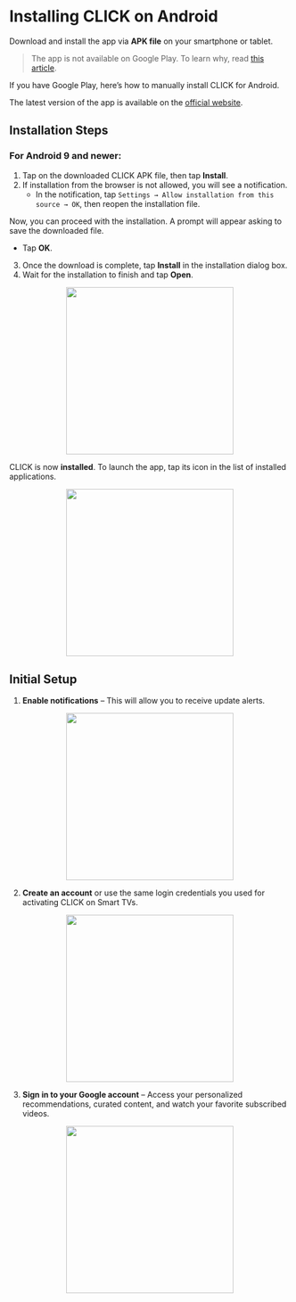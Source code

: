 # Installing CLICK on Android

Download and install the app via **APK file** on your smartphone or tablet.

> The app is not available on Google Play. To learn why, read [this article](https://www.androidpolice.com/2016/03/01/google-explicitly-bans-ad-blockers-from-the-play-store-except-all-those-ad-blocking-web-browsers-apparently/).
>

If you have Google Play, here’s how to manually install CLICK for Android.

The latest version of the app is available on the [official website](https://myclick.app/app).

## Installation Steps

### For Android 9 and newer:

1. Tap on the downloaded CLICK APK file, then tap **Install**.  
2. If installation from the browser is not allowed, you will see a notification.  
   - In the notification, tap `Settings → Allow installation from this source → OK`, then reopen the installation file.  

Now, you can proceed with the installation. A prompt will appear asking to save the downloaded file.  
- Tap **OK**.

3. Once the download is complete, tap **Install** in the installation dialog box.  
4. Wait for the installation to finish and tap **Open**.

<p align="center"><img src="telegram-cloud-photo-size-2-5240471339846985384-y.jpg" width="300"></p> 

CLICK is now **installed**. To launch the app, tap its icon in the list of installed applications.

<p align="center"><img src="telegram-cloud-photo-size-2-5240471339846985380-y.jpg" width="300"></p> 

## Initial Setup

1. **Enable notifications** – This will allow you to receive update alerts.  

<p align="center"><img src="telegram-cloud-photo-size-2-5240471339846985378-y.jpg" width="300"></p> 

2. **Create an account** or use the same login credentials you used for activating CLICK on Smart TVs.  

<p align="center"><img src="telegram-cloud-photo-size-2-5240471339846985379-y.jpg" width="300"></p> 

3. **Sign in to your Google account** – Access your personalized recommendations, curated content, and watch your favorite subscribed videos.  

<p align="center"><img src="telegram-cloud-photo-size-2-5240471339846985377-y.jpg" width="300"></p> 
